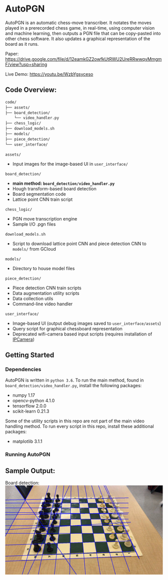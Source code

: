 # AutoPGN

AutoPGN is an automatic chess-move transcriber. It notates the moves played in a prerecorded chess game, in real-time, using computer vision and machine learning, then outputs a PGN file that can be copy-pasted into other chess software. It also updates a graphical representation of the board as it runs.

Paper: https://drive.google.com/file/d/12eamkGZ2owfkUtRWU2UreRRwwqyMmgmF/view?usp=sharing

Live Demo: https://youtu.be/WzbYgsyceso

## Code Overview:

```bash
code/
├── assets/
├── board_detection/
    └── video_handler.py
├── chess_logic/
├── download_models.sh
├── models/
├── piece_detection/
└── user_interface/
```

`assets/`
 - Input images for the image-based UI in `user_interface/`

`board_detection/` 
 - **main method: `board_detection/video_handler.py`**
 - Hough transform-based board detection
 - Board segmentation code
 - Lattice point CNN train script 

`chess_logic/`
 - PGN move transcription engine
 - Sample I/O .pgn files

`download_models.sh`
 - Script to download lattice point CNN and piece detection CNN to `models/` from GCloud

`models/`
 - Directory to house model files 

`piece_detection/`
 - Piece detection CNN train scripts
 - Data augmentation utility scripts
 - Data collection utils 
 - Command-line video handler

`user_interface/`
 - Image-based UI (output debug images saved to `user_interface/assets`)
 - Query script for graphical chessboard representation
 - Deprecated wifi-camera based input scripts (requires installation of [IPCamera](https://apps.apple.com/us/app/ipcamera-high-end-networkcam/id570912928)) 

## Getting Started

### Dependencies

AutoPGN is written in `python 3.6`. To run the main method, found in `board_detection/video_handler.py`, install the following packages:
 - numpy 1.17
 - opencv-python 4.1.0
 - tensorflow 2.0.0
 - scikit-learn 0.21.3

Some of the utility scripts in this repo are not part of the main video handling method. To run every script in this repo, install these additional packages:
 - matplotlib 3.1.1

### Running AutoPGN



## Sample Output:

Board detection:
![board detection](readme_images/line_detect_1018.png)
